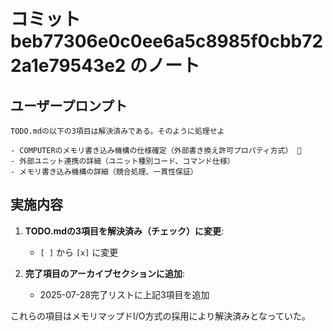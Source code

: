 # コミット beb77306e0c0ee6a5c8985f0cbb722a1e79543e2 のノート

## ユーザープロンプト

```
TODO.mdの以下の3項目は解決済みである。そのように処理せよ

- COMPUTERのメモリ書き込み機構の仕様確定（外部書き換え許可プロパティ方式） 📝
- 外部ユニット連携の詳細（ユニット種別コード、コマンド仕様）
- メモリ書き込み機構の詳細（競合処理、一貫性保証）
```

## 実施内容

1. **TODO.mdの3項目を解決済み（チェック）に変更**:
   - `[ ]` から `[x]` に変更

2. **完了項目のアーカイブセクションに追加**:
   - 2025-07-28完了リストに上記3項目を追加

これらの項目はメモリマップドI/O方式の採用により解決済みとなっていた。